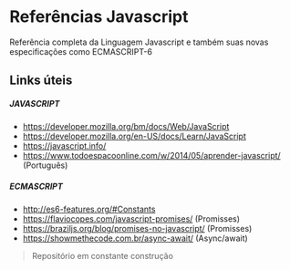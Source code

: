 # Referências Javascript  

Referência completa da Linguagem Javascript e também suas novas especificações como ECMASCRIPT-6

## Links úteis
##### JAVASCRIPT
* https://developer.mozilla.org/bm/docs/Web/JavaScript
* https://developer.mozilla.org/en-US/docs/Learn/JavaScript
* https://javascript.info/
* https://www.todoespacoonline.com/w/2014/05/aprender-javascript/ (Português)

##### ECMASCRIPT
* http://es6-features.org/#Constants
* https://flaviocopes.com/javascript-promises/ (Promisses)
* https://braziljs.org/blog/promises-no-javascript/ (Promisses)
* https://showmethecode.com.br/async-await/ (Async/await)

> Repositório em constante construção
